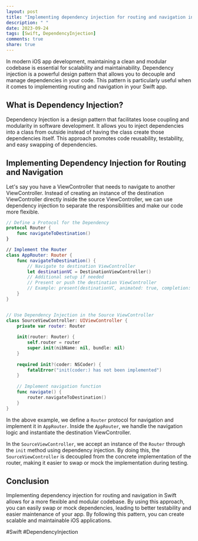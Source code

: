 ```yaml
---
layout: post
title: "Implementing dependency injection for routing and navigation in Swift"
description: " "
date: 2023-09-24
tags: [Swift, DependencyInjection]
comments: true
share: true
---
```


In modern iOS app development, maintaining a clean and modular codebase is essential for scalability and maintainability. Dependency injection is a powerful design pattern that allows you to decouple and manage dependencies in your code. This pattern is particularly useful when it comes to implementing routing and navigation in your Swift app.

## What is Dependency Injection?

Dependency Injection is a design pattern that facilitates loose coupling and modularity in software development. It allows you to inject dependencies into a class from outside instead of having the class create those dependencies itself. This approach promotes code reusability, testability, and easy swapping of dependencies.

## Implementing Dependency Injection for Routing and Navigation

Let's say you have a ViewController that needs to navigate to another ViewController. Instead of creating an instance of the destination ViewController directly inside the source ViewController, we can use dependency injection to separate the responsibilities and make our code more flexible.

```swift
// Define a Protocol for the Dependency
protocol Router {
    func navigateToDestination()
}

// Implement the Router
class AppRouter: Router {
    func navigateToDestination() {
        // Navigate to destination ViewController
        let destinationVC = DestinationViewController()
        // Additional setup if needed
        // Present or push the destination ViewController
        // Example: present(destinationVC, animated: true, completion: nil)
    }
}


// Use Dependency Injection in the Source ViewController
class SourceViewController: UIViewController {
    private var router: Router
    
    init(router: Router) {
        self.router = router
        super.init(nibName: nil, bundle: nil)
    }
    
    required init?(coder: NSCoder) {
        fatalError("init(coder:) has not been implemented")
    }
    
    // Implement navigation function
    func navigate() {
        router.navigateToDestination()
    }
}
```

In the above example, we define a `Router` protocol for navigation and implement it in `AppRouter`. Inside the `AppRouter`, we handle the navigation logic and instantiate the destination ViewController.

In the `SourceViewController`, we accept an instance of the `Router` through the `init` method using dependency injection. By doing this, the `SourceViewController` is decoupled from the concrete implementation of the router, making it easier to swap or mock the implementation during testing.

## Conclusion

Implementing dependency injection for routing and navigation in Swift allows for a more flexible and modular codebase. By using this approach, you can easily swap or mock dependencies, leading to better testability and easier maintenance of your app. By following this pattern, you can create scalable and maintainable iOS applications.

#Swift #DependencyInjection